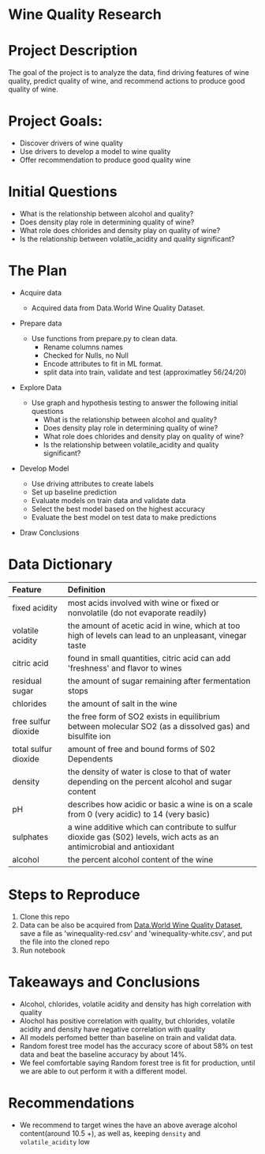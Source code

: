 # Wine Quality Research


# Project Description
The goal of the project is to analyze the data, find driving features of wine quality, predict quality of wine, and recommend actions to produce good quality of wine.

# Project Goals:

   - Discover drivers of wine quality
   - Use drivers to develop a model to wine quality
   - Offer recommendation to  produce good quality wine

# Initial Questions
* What is the relationship between alcohol and quality?
* Does density play role in determining quality of wine?
* What role does chlorides and density play on quality of wine?
* Is the relationship between volatile_acidity and quality significant?


# The Plan

* Acquire data
    * Acquired data from Data.World Wine Quality Dataset.

* Prepare data
    * Use functions from prepare.py to clean data. 
      * Rename columns names
      * Checked for Nulls, no Null
      * Encode attributes to fit in ML format.
      * split data into train, validate and test (approximatley 56/24/20)

* Explore Data
    * Use graph and hypothesis testing to answer the following initial questions
        * What is the relationship between alcohol and quality?
        * Does density play role in determining quality of wine?
        * What role does chlorides and density play on quality of wine?
        * Is the relationship between volatile_acidity and quality significant?
       
* Develop Model
    * Use driving attributes to create labels
    * Set up baseline prediction
    * Evaluate models on train data and validate data
    * Select the best model based on the highest accuracy 
    * Evaluate the best model on test data to make predictions

* Draw Conclusions

# Data Dictionary
| Feature | Definition |
|:--------|:-----------|
| fixed acidity| most acids involved with wine or fixed or nonvolatile (do not evaporate readily)|
| volatile acidity| the amount of acetic acid in wine, which at too high of levels can lead to an unpleasant, vinegar taste|
| citric acid| found in small quantities, citric acid can add 'freshness' and flavor to wines|
| residual sugar| the amount of sugar remaining after fermentation stops|
| chlorides| the amount of salt in the wine|
| free sulfur dioxide| the free form of SO2 exists in equilibrium between molecular SO2 (as a dissolved gas) and bisulfite ion|
| total sulfur dioxide| amount of free and bound forms of S02 Dependents|
| density| the density of water is close to that of water depending on the percent alcohol and sugar content|
| pH| describes how acidic or basic a wine is on a scale from 0 (very acidic) to 14 (very basic)|
| sulphates| a wine additive which can contribute to sulfur dioxide gas (S02) levels, wich acts as an antimicrobial and antioxidant|
| alcohol| the percent alcohol content of the wine|

# Steps to Reproduce
1. Clone this repo 
2. Data can be also be acquired from [Data.World Wine Quality Dataset](https://data.world/food/wine-quality), save a file as 'winequality-red.csv' and 'winequality-white.csv', and put the file into the cloned repo 
3. Run notebook

# Takeaways and Conclusions
    
* Alcohol, chlorides, volatile acidity and density has high correlation with quality
* Alochol has positive correlation with quality, but chlorides, volatile acidity and density have negative correlation with quality
* All models perfomed better than baseline on train and validat data.
* Random forest tree model has the accuracy score of about 58% on test data and beat the baseline accuracy by about 14%.
* We feel comfortable saying Random forest tree is fit for production, until we are able to out perform it with a different model.

# Recommendations
* We recommend to target wines the have an above average alcohol content(around 10.5 +), as well as, keeping `density` and `volatile_acidity` low
 
